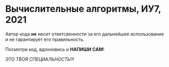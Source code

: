 # Вычислительные алгоритмы, ИУ7, 2021

Автор кода **не** несет ответсвенности за его дальнейшее использование и не гарантирует его правильность.

Посмотри код, вдохновись и **НАПИШИ САМ**!

*ЭТО ТВОЯ СПЕЦИАЛЬНОСТЬ!!!*
